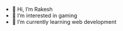 - 👋 Hi, I’m Rakesh
- 👀 I’m interested in gaming
- 🌱 I’m currently learning web development 

<!---
Tunta69/Tunta69 is a ✨ special ✨ repository because its `README.md` (this file) appears on your GitHub profile.
You can click the Preview link to take a look at your changes.
--->
